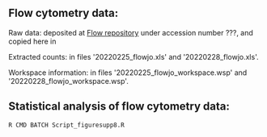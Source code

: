## Flow cytometry data: ##

Raw data: deposited at [Flow repository](https://flowrepository.org/) under accession number ???, and copied here in 

Extracted counts: in files '20220225_flowjo.xls' and '20220228_flowjo.xls'.

Workspace information: in files '20220225_flowjo_workspace.wsp' and '20220228_flowjo_workspace.wsp'.

## Statistical analysis of flow cytometry data: ##

``R CMD BATCH Script_figuresupp8.R``
